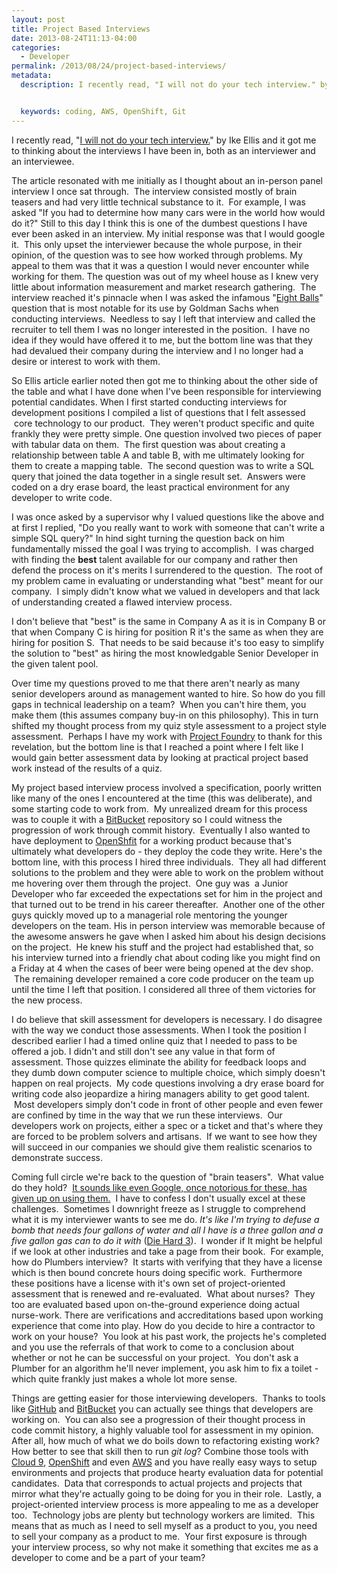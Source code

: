 ```yaml
---
layout: post
title: Project Based Interviews
date: 2013-08-24T11:13-04:00
categories:
  - Developer
permalink: /2013/08/24/project-based-interviews/
metadata:
  description: I recently read, "I will not do your tech interview." by Ike Ellis and it got me to thinking about the interviews I have been in, both as an interviewer and an interviewee.


  keywords: coding, AWS, OpenShift, Git
---
```

I recently read, "[I will not do your tech interview.](https://medium.com/lessons-learned/80ba19c55883)" by Ike Ellis and it got me to thinking about the interviews I have been in, both as an interviewer and an interviewee.

The article resonated with me initially as I thought about an in-person panel interview I once sat through.  The interview consisted mostly of brain teasers and had very little technical substance to it.  For example, I was asked "If you had to determine how many cars were in the world how would do it?" Still to this day I think this is one of the dumbest questions I have ever been asked in an interview. My initial response was that I would google it.  This only upset the interviewer because the whole purpose, in their opinion, of the question was to see how worked through problems. My appeal to them was that it was a question I would never encounter while working for them. The question was out of my wheel house as I knew very little about information measurement and market research gathering.  The interview reached it's pinnacle when I was asked the infamous "[Eight Balls](http://www.glassdoor.com/Interview/Suppose-you-had-eight-identical-balls-One-of-them-is-slightly-heavier-and-you-are-given-a-balance-scale-What-s-the-fewes-QTN_10521.htm)" question that is most notable for its use by Goldman Sachs when conducting interviews.  Needless to say I left that interview and called the recruiter to tell them I was no longer interested in the position.  I have no idea if they would have offered it to me, but the bottom line was that they had devalued their company during the interview and I no longer had a desire or interest to work with them.

So Ellis article earlier noted then got me to thinking about the other side of the table and what I have done when I've been responsible for interviewing potential candidates. When I first started conducting interviews for development positions I compiled a list of questions that I felt assessed  core technology to our product.  They weren't product specific and quite frankly they were pretty simple. One question involved two pieces of paper with tabular data on them.  The first question was about creating a relationship between table A and table B, with me ultimately looking for them to create a mapping table.  The second question was to write a SQL query that joined the data together in a single result set.  Answers were coded on a dry erase board, the least practical environment for any developer to write code.

I was once asked by a supervisor why I valued questions like the above and at first I replied, "Do you really want to work with someone that can't write a simple SQL query?" In hind sight turning the question back on him fundamentally missed the goal I was trying to accomplish.  I was charged with finding the **best** talent available for our company and rather then defend the process on it's merits I surrendered to the question.  The root of my problem came in evaluating or understanding what "best" meant for our company.  I simply didn't know what we valued in developers and that lack of understanding created a flawed interview process.

I don't believe that "best" is the same in Company A as it is in Company B or that when Company C is hiring for position R it's the same as when they are hiring for position S.  That needs to be said because it's too easy to simplify the solution to "best" as hiring the most knowledgable Senior Developer in the given talent pool.

Over time my questions proved to me that there aren't nearly as many senior developers around as management wanted to hire. So how do you fill gaps in technical leadership on a team?  When you can't hire them, you make them (this assumes company buy-in on this philosophy). This in turn shifted my thought process from my quiz style assessment to a project style assessment.  Perhaps I have my work with [Project Foundry](http://www.projectfoundry.org) to thank for this revelation, but the bottom line is that I reached a point where I felt like I would gain better assessment data by looking at practical project based work instead of the results of a quiz.

My project based interview process involved a specification, poorly written like many of the ones I encountered at the time (this was deliberate), and some starting code to work from.  My unrealized dream for this process was to couple it with a [BitBucket](http://bitbucket.org) repository so I could witness the progression of work through commit history.  Eventually I also wanted to have deployment to [OpenShfit](http://openshift.com) for a working product because that's ultimately what developers do - they deploy the code they write. Here's the bottom line, with this process I hired three individuals.  They all had different solutions to the problem and they were able to work on the problem without me hovering over them through the project.  One guy was  a Junior Developer who far exceeded the expectations set for him in the project and that turned out to be trend in his career thereafter.  Another one of the other guys quickly moved up to a managerial role mentoring the younger developers on the team. His in person interview was memorable because of the awesome answers he gave when I asked him about his design decisions on the project.  He knew his stuff and the project had established that, so his interview turned into a friendly chat about coding like you might find on a Friday at 4 when the cases of beer were being opened at the dev shop.  The remaining developer remained a core code producer on the team up until the time I left that position. I considered all three of them victories for the new process.

I do believe that skill assessment for developers is necessary. I do disagree with the way we conduct those assessments. When I took the position I described earlier I had a timed online quiz that I needed to pass to be offered a job. I didn't and still don't see any value in that form of assessment. Those quizzes eliminate the ability for feedback loops and they dumb down computer science to multiple choice, which simply doesn't happen on real projects.  My code questions involving a dry erase board for writing code also jeopardize a hiring managers ability to get good talent.  Most developers simply don't code in front of other people and even fewer are confined by time in the way that we run these interviews.  Our developers work on projects, either a spec or a ticket and that's where they are forced to be problem solvers and artisans.  If we want to see how they will succeed in our companies we should give them realistic scenarios to demonstrate success.

Coming full circle we're back to the question of "brain teasers".  What value do they hold?  [It sounds like even Google, once notorious for these, has given up on using them.](http://www.theatlantic.com/business/archive/2013/06/google-finally-admits-that-its-infamous-brainteasers-were-completely-useless-for-hiring/277053/)  I have to confess I don't usually excel at these challenges.  Sometimes I downright freeze as I struggle to comprehend what it is my interviewer wants to see me do. _It's like I'm trying to defuse a bomb that needs four gallons of water and all I have is a three gallon and a five gallon gas can to do it with_ ([Die Hard 3](http://www.imdb.com/title/tt0112864/)).  I wonder if It might be helpful if we look at other industries and take a page from their book.  For example, how do Plumbers interview?  It starts with verifying that they have a license which is then bound concrete hours doing specific work.  Furthermore these positions have a license with it's own set of project-oriented assessment that is renewed and re-evaluated.  What about nurses?  They too are evaluated based upon on-the-ground experience doing actual nurse-work. There are verifications and accreditations based upon working experience that come into play. How do you decide to hire a contractor to work on your house?  You look at his past work, the projects he's completed and you use the referrals of that work to come to a conclusion about whether or not he can be successful on your project.  You don't ask a Plumber for an algorithm he'll never implement, you ask him to fix a toilet - which quite frankly just makes a whole lot more sense.

Things are getting easier for those interviewing developers.  Thanks to tools like [GitHub](http://github.com) and [BitBucket](http://bitbucket.org) you can actually see things that developers are working on.  You can also see a progression of their thought process in code commit history, a highly valuable tool for assessment in my opinion. After all, how much of what we do boils down to refactoring existing work? How better to see that skill then to run _git log_? Combine those tools with [Cloud 9](http://c9.io), [OpenShift](http://openshift.com) and even [AWS](http://aws.amazon.com) and you have really easy ways to setup environments and projects that produce hearty evaluation data for potential candidates.  Data that corresponds to actual projects and projects that mirror what they're actually going to be doing for you in their role.  Lastly, a project-oriented interview process is more appealing to me as a developer too.  Technology jobs are plenty but technology workers are limited.  This means that as much as I need to sell myself as a product to you, you need to sell your company as a product to me.  Your first exposure is through your interview process, so why not make it something that excites me as a developer to come and be a part of your team?
